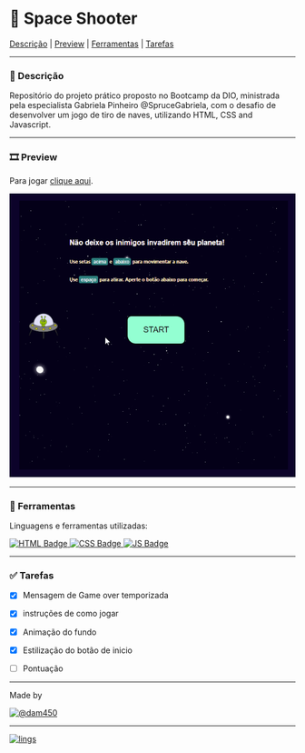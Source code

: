 # 👾 Space Shooter

[Descrição](#-descrição) | [Preview](#%EF%B8%8F-preview) | [Ferramentas](#-ferramentas) | [Tarefas](#-tarefas) 

---
### 📌 Descrição

Repositório do projeto prático proposto no Bootcamp da DIO, ministrada pela especialista Gabriela Pinheiro @SpruceGabriela, com o desafio de desenvolver um jogo de tiro de naves, utilizando HTML, CSS and Javascript.

---
### 🎞️ Preview

Para jogar [clique aqui](https://dam450.dev/space-shooter/).

![Preview do jogo space shooter][preview]

---
### 🧰 Ferramentas 

Linguagens e ferramentas utilizadas:

[![HTML Badge][html5] ![CSS Badge][css3] ![JS Badge][js]](#)

---
### ✅ Tarefas

- [x] Mensagem de Game over temporizada
- [x] instruções de como jogar
- [x] Animação do fundo
- [x] Estilização do botão de inicio
- [ ] Pontuação






---
Made by 

[![@dam450][ghtag]](https://github.com/dam450)

---

[![lings][langs]](#)



[preview]: /docs/space.gif "Preview do jogo"
[langs]: https://img.shields.io/github/languages/count/dam450/space-shooter?style=plastic "Linguagens utilizadas"
[html5]: https://img.shields.io/badge/html5-E34F26?logo=html5&logoColor=fff&style=for-the-badge "html5 badge"
[css3]: https://img.shields.io/badge/css3-1572B6?logo=CSS3&logoColor=fff&style=for-the-badge "css3 badge"
[js]: https://img.shields.io/badge/JavaScript-F7DF1E?logo=JavaScript&logoColor=000&style=for-the-badge "javascript badge"
[ghtag]: https://img.shields.io/badge/Dam450-181717?logo=GitHub&logoColor=fff&style=for-the-badge "github tag"





